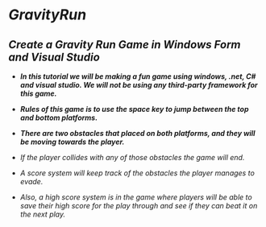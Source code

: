 # **_GravityRun_**

## **_Create a Gravity Run Game in Windows Form and Visual Studio_**

- **_In this tutorial we will be making a fun game using windows, .net, C# and visual studio. We will not be using any third-party framework for this game._**
  
- **_Rules of this game is to use the space key to jump between the top and bottom platforms._**
  
- **_There are two obstacles that placed on both platforms, and they will be moving towards the player._**
  
- _If the player collides with any of those obstacles the game will end._
  
- _A score system will keep track of the obstacles the player manages to evade._
  
- _Also, a high score system is in the game where players will be able to save their high score for the play through and see if they can beat it on the next play._
